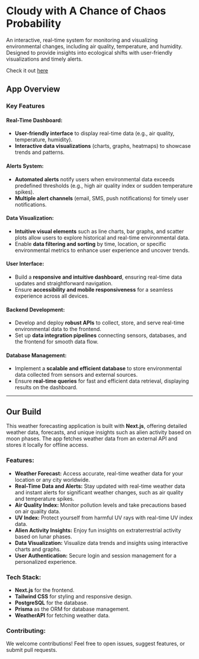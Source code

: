 # Cloudy with A Chance of Chaos Probability

An interactive, real-time system for monitoring and visualizing environmental changes, including air quality, temperature, and humidity. Designed to provide insights into ecological shifts with user-friendly visualizations and timely alerts.

Check it out [here](https://water-wars-nu.vercel.app)

## App Overview

### Key Features

#### Real-Time Dashboard:
- **User-friendly interface** to display real-time data (e.g., air quality, temperature, humidity).
- **Interactive data visualizations** (charts, graphs, heatmaps) to showcase trends and patterns.

#### Alerts System:
- **Automated alerts** notify users when environmental data exceeds predefined thresholds (e.g., high air quality index or sudden temperature spikes).
- **Multiple alert channels** (email, SMS, push notifications) for timely user notifications.

#### Data Visualization:
- **Intuitive visual elements** such as line charts, bar graphs, and scatter plots allow users to explore historical and real-time environmental data.
- Enable **data filtering and sorting** by time, location, or specific environmental metrics to enhance user experience and uncover trends.

#### User Interface:
- Build a **responsive and intuitive dashboard**, ensuring real-time data updates and straightforward navigation.
- Ensure **accessibility and mobile responsiveness** for a seamless experience across all devices.

#### Backend Development:
- Develop and deploy **robust APIs** to collect, store, and serve real-time environmental data to the frontend.
- Set up **data integration pipelines** connecting sensors, databases, and the frontend for smooth data flow.

#### Database Management:
- Implement a **scalable and efficient database** to store environmental data collected from sensors and external sources.
- Ensure **real-time queries** for fast and efficient data retrieval, displaying results on the dashboard.

---

## Our Build

This weather forecasting application is built with **Next.js**, offering detailed weather data, forecasts, and unique insights such as alien activity based on moon phases. The app fetches weather data from an external API and stores it locally for offline access.

### Features:
- **Weather Forecast:** Access accurate, real-time weather data for your location or any city worldwide.
- **Real-Time Data and Alerts:** Stay updated with real-time weather data and instant alerts for significant weather changes, such as air quality and temperature spikes.
- **Air Quality Index:** Monitor pollution levels and take precautions based on air quality data.
- **UV Index:** Protect yourself from harmful UV rays with real-time UV index data.
- **Alien Activity Insights:** Enjoy fun insights on extraterrestrial activity based on lunar phases.
- **Data Visualization:** Visualize data trends and insights using interactive charts and graphs.
- **User Authentication:** Secure login and session management for a personalized experience.

### Tech Stack:
- **Next.js** for the frontend.
- **Tailwind CSS** for styling and responsive design.
- **PostgreSQL** for the database.
- **Prisma** as the ORM for database management.
- **WeatherAPI** for fetching weather data.

### Contributing:
We welcome contributions! Feel free to open issues, suggest features, or submit pull requests.

